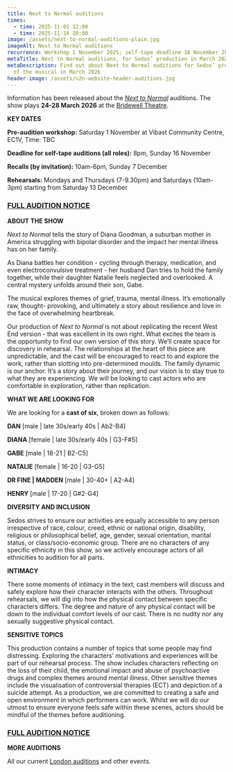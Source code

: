 ```yaml
---
title: Next to Normal auditions
times:
  - time: 2025-11-01 12:00
  - time: 2025-11-16 20:00
image: /assets/next-to-normal-auditions-plain.jpg
imageAlt: Next to Normal auditions
recurrence: Workshop 1 November 2025; self-tape deadline 16 November 2025
metaTitle: Next to Normal auditions, for Sedos’ production in March 2026
metaDescription: Find out about Next to Normal auditions for Sedos’ production
  of the musical in March 2026
header-image: /assets/n2n-website-header-auditions.jpg
---
```

Information has been released about the *[Next to Normal](https://www.sedos.co.uk/shows/2026-next-to-normal)* auditions. The show plays **24-28 March 2026** at the [Bridewell Theatre](<>). 

**KEY DATES**

**Pre-audition workshop:** Saturday 1 November at Vibast Community Centre, EC1V, Time: TBC

[](<>)**Deadline for self-tape auditions (all roles):** 8pm, Sunday 16 November[](<>)

[](<>)**Recalls (by invitation):** 10am-6pm, Sunday 7 December

**Rehearsals:** [](<>)Mondays and Thursdays (7-9.30pm) and Saturdays (10am-3pm) starting from Saturday 13 December

### **[FULL AUDITION NOTICE](https://drive.google.com/file/d/10YsU6wyThf6eDvd862f6wjagx9yQPh3H/view?usp=sharing)**

**ABOUT THE SHOW**

*Next to Normal* tells the story of Diana Goodman, a suburban mother in America struggling with bipolar disorder and the impact her mental illness has on her family.

As Diana battles her condition - cycling through therapy, medication, and even electroconvulsive treatment - her husband Dan tries to hold the family together, while their daughter Natalie feels neglected and overlooked. A central mystery unfolds around their son, Gabe.

The musical explores themes of grief, trauma, mental illness. It’s emotionally raw, thought- provoking, and ultimately a story about resilience and love in the face of overwhelming heartbreak. 

Our production of *Next to Normal* is not about replicating the recent West End version - that was excellent in its own right. What excites the team is the opportunity to find our own version of this story. We’ll create space for discovery in rehearsal. The relationships at the heart of this piece are unpredictable, and the cast will be encouraged to react to and explore the work, rather than slotting into pre-determined moulds. The family dynamic is our anchor. It’s a story about their journey, and our vision is to stay true to what they are experiencing. We will be looking to cast actors who are comfortable in exploration, rather than replication.

**WHAT WE ARE LOOKING FOR**

We are looking for a **cast of six**, broken down as follows:

**DAN** \[male | late 30s/early 40s | Ab2-B4]

**DIANA** \[female | late 30s/early 40s | G3-F#5]

**GABE** \[male | 18-21 | B2-C5]

**NATALIE** \[female | 16-20 | G3-G5]

**DR FINE | MADDEN** \[male | 30-40+ | A2-A4]

**HENRY** \[male | 17-20 | G#2-G4]

**DIVERSITY AND INCLUSION**

Sedos strives to ensure our activities are equally accessible to any person irrespective of race, colour, creed, ethnic or national origin, disability, religious or philosophical belief, age, gender, sexual orientation, marital status, or class/socio-economic group. There are no characters of any specific ethnicity in this show, so we actively encourage actors of all ethnicities to audition for all parts.

**INTIMACY**

There some moments of intimacy in the text; cast members will discuss and safely explore how their character interacts with the others. Throughout rehearsals, we will dig into how the physical contact between specific characters differs. The degree and nature of any physical contact will be down to the individual comfort levels of our cast. There is no nudity nor any sexually suggestive physical contact.

**SENSITIVE TOPICS**

This production contains a number of topics that some people may find distressing. Exploring the characters’ motivations and experiences will be part of our rehearsal process. The show includes characters reflecting on the loss of their child, the emotional impact and abuse of psychoactive drugs and complex themes around mental illness. Other sensitive themes include the visualisation of controversial therapies (ECT) and depiction of a suicide attempt. As a production, we are committed to creating a safe and open environment in which performers can work. Whilst we will do our utmost to ensure everyone feels safe within these scenes, actors should be mindful of the themes before auditioning.

### [FULL AUDITION NOTICE](https://drive.google.com/file/d/10YsU6wyThf6eDvd862f6wjagx9yQPh3H/view?usp=sharing)

[](<>)**MORE AUDITIONS**

All our current [London auditions](<>) and other events.
